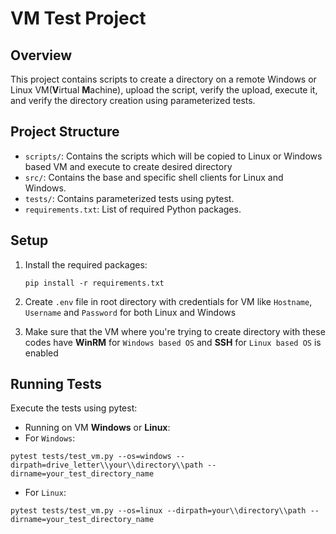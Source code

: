 # VM Test Project

## Overview
This project contains scripts to create a directory on a remote Windows or Linux VM(**V**irtual **M**achine), upload the script, verify the upload, execute it, and verify the directory creation using parameterized tests.

## Project Structure
- `scripts/`: Contains the scripts which will be copied to Linux or Windows based VM and execute to create desired directory
- `src/`: Contains the base and specific shell clients for Linux and Windows.
- `tests/`: Contains parameterized tests using pytest.
- `requirements.txt`: List of required Python packages.

## Setup
1. Install the required packages:
    ```shell
    pip install -r requirements.txt
    ```

2. Create `.env` file in root directory with credentials for VM like `Hostname`, `Username` and `Password` for both Linux and Windows
3. Make sure that the VM where you're trying to create directory with these codes have **WinRM** for `Windows based OS` and **SSH** for `Linux based OS` is enabled 

## Running Tests
Execute the tests using pytest:
- Running on VM **Windows** or **Linux**:
- For `Windows`:
```shell
pytest tests/test_vm.py --os=windows --dirpath=drive_letter\\your\\directory\\path --dirname=your_test_directory_name
```
- For `Linux`:
```shell
pytest tests/test_vm.py --os=linux --dirpath=your\\directory\\path --dirname=your_test_directory_name
```
